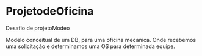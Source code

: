 # ProjetodeOficina
Desafio de projetoModeo

Modelo conceitual de um DB, para uma oficina mecanica. Onde recebemos uma solicitação e determinamos uma OS para determinada equipe.
